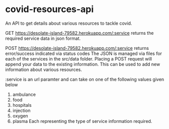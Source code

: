 # covid-resources-api
An API to get details about various resources to tackle covid.


GET
https://desolate-island-79582.herokuapp.com/:service 
returns the required service data in json format.

POST
https://desolate-island-79582.herokuapp.com/:service 
returns error/success indicated via status codes
The JSON is managed via files for each of the services in the src/data folder. 
Placing a POST request will append your data to the existing information. This can be used to add new information about various resources.

:service is an url paramter and can take on one of the following values given below
1. ambulance
2. food
3. hospitals
4. injection
5. oxygen
6. plasma
Each representing the type of service information required.
